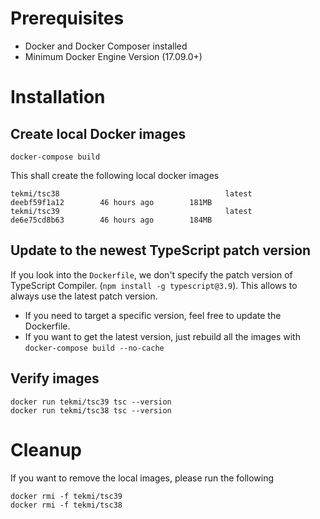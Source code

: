 # Prerequisites

- Docker and Docker Composer installed
- Minimum Docker Engine Version (17.09.0+) 

# Installation

## Create local Docker images 
```
docker-compose build
```

This shall create the following local docker images 
```
tekmi/tsc38                                     latest              deebf59f1a12        46 hours ago        181MB
tekmi/tsc39                                     latest              de6e75cd8b63        46 hours ago        184MB
```

## Update to the newest TypeScript patch version

If you look into the `Dockerfile`, we don't specify the patch version of TypeScript Compiler. (`npm install -g typescript@3.9`). This allows to always use the latest patch version. 
- If you need to target a specific version, feel free to update the Dockerfile.
- If you want to get the latest version, just rebuild all the images with `docker-compose build --no-cache`

## Verify images

```
docker run tekmi/tsc39 tsc --version
docker run tekmi/tsc38 tsc --version
```


# Cleanup

If you want to remove the local images, please run the following
```
docker rmi -f tekmi/tsc39
docker rmi -f tekmi/tsc38
```
